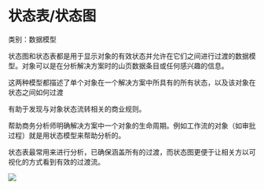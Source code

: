 # 状态表/状态图

类别：数据模型

状态图和状态表都是用于显示对象的有效状态并允许在它们之间进行过渡的数据模型。对象可以是在分析解决方案时的山页数据条目或任何感兴趣的信息。

这两种模型都描述了单个对象在一个解决方案中所具有的所有状态，以及该对象在状态之间如何过渡

有助于发现与对象状态流转相关的商业规则。

帮助商务分析师明确解决方案中一个对象的生命周期。例如工作流的对象（如审批过程）就是用状态模型来帮助分析的。

状态表最常用来进行分析，已确保涵盖所有的过渡，而状态图更便于让相关方以可视化的方式看到有效的过渡流。

![](../images/状态表状态图.png)



